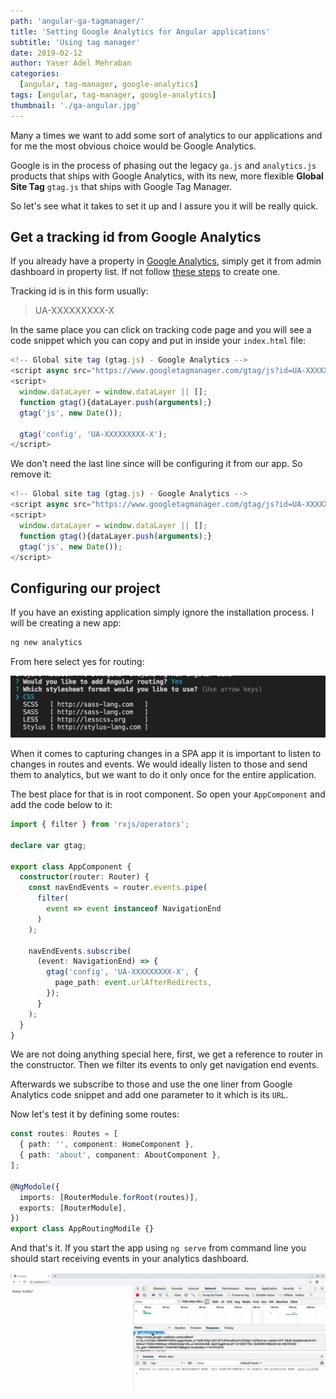 ```yaml
---
path: 'angular-ga-tagmanager/'
title: 'Setting Google Analytics for Angular applications'
subtitle: 'Using tag manager'
date: 2019-02-12
author: Yaser Adel Mehraban
categories:
  [angular, tag-manager, google-analytics]
tags: [angular, tag-manager, google-analytics]
thumbnail: './ga-angular.jpg'
---
```


Many a times we want to add some sort of analytics to our applications and for me the most obvious choice would be Google Analytics.

<!--more-->

Google is in the process of phasing out the legacy `ga.js` and `analytics.js` products that ships with Google Analytics, with its new, more flexible **Global Site Tag** `gtag.js` that ships with Google Tag Manager.

So let's see what it takes to set it up and I assure you it will be really quick.

## Get a tracking id from Google Analytics

If you already have a property in [Google Analytics](https://analytics.google.com), simply get it from admin dashboard in property list. If not follow [these steps](https://support.google.com/analytics/answer/1042508?hl=en) to create one.

Tracking id is in this form usually:

> UA-XXXXXXXXX-X

In the same place you can click on tracking code page and you will see a code snippet which you can copy and put in inside your `index.html` file:

```javascript
<!-- Global site tag (gtag.js) - Google Analytics -->
<script async src="https://www.googletagmanager.com/gtag/js?id=UA-XXXXXXXXX-X"></script>
<script>
  window.dataLayer = window.dataLayer || [];
  function gtag(){dataLayer.push(arguments);}
  gtag('js', new Date());

  gtag('config', 'UA-XXXXXXXXX-X');
</script>
```

We don't need the last line since will be configuring it from our app. So remove it:

```javascript
<!-- Global site tag (gtag.js) - Google Analytics -->
<script async src="https://www.googletagmanager.com/gtag/js?id=UA-XXXXXXXXX-X"></script>
<script>
  window.dataLayer = window.dataLayer || [];
  function gtag(){dataLayer.push(arguments);}
  gtag('js', new Date());
</script>

```

## Configuring our project

If you have an existing application simply ignore the installation process. I will be creating a new app:

```bash
ng new analytics
```

From here select yes for routing:

![Enable routing](./routing.jpg)

When it comes to capturing changes in a SPA app it is important to listen to changes in routes and events. We would ideally listen to those and send them to analytics, but we want to do it only once for the entire application.

The best place for that is in root component. So open your `AppComponent` and add the code below to it:

```typescript
import { filter } from 'rxjs/operators';

declare var gtag;

export class AppComponent {
  constructor(router: Router) {
    const navEndEvents = router.events.pipe(
      filter(
        event => event instanceof NavigationEnd
      )
    );

    navEndEvents.subscribe(
      (event: NavigationEnd) => {
        gtag('config', 'UA-XXXXXXXXX-X', {
          page_path: event.urlAfterRedirects,
        });
      }
    );
  }
}
```

We are not doing anything special here, first, we get a reference to router in the constructor. Then we filter its events to only get navigation end events.

Afterwards we subscribe to those and use the one liner from Google Analytics code snippet and add one parameter to it which is its `URL`.

Now let's test it by defining some routes:

```typescript
const routes: Routes = [
  { path: '', component: HomeComponent },
  { path: 'about', component: AboutComponent },
];

@NgModole({
  imports: [RouterModule.forRoot(routes)],
  exports: [RouterModule],
})
export class AppRoutingModile {}
```

And that's it. If you start the app using `ng serve` from command line you should start receiving events in your analytics dashboard.

![Route change logs to GA](./route-change.jpg)
